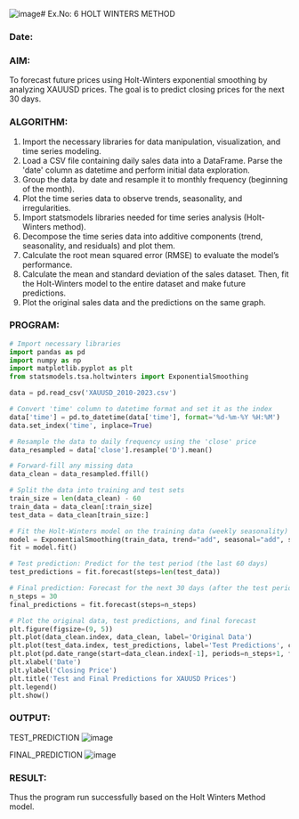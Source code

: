 ![image](https://github.com/user-attachments/assets/e334a3ba-1d22-4c63-91d1-8df2a2e79ffe)# Ex.No: 6               HOLT WINTERS METHOD
### Date: 



### AIM:
To forecast future prices using Holt-Winters exponential smoothing by analyzing XAUUSD prices. The goal is to predict closing prices for the next 30 days.
### ALGORITHM:
1. Import the necessary libraries for data manipulation, visualization, and time series modeling.
2. Load a CSV file containing daily sales data into a DataFrame. Parse the 'date' column as datetime and perform initial data exploration.
3. Group the data by date and resample it to monthly frequency (beginning of the month).
4. Plot the time series data to observe trends, seasonality, and irregularities.
5. Import statsmodels libraries needed for time series analysis (Holt-Winters method).
6. Decompose the time series data into additive components (trend, seasonality, and residuals) and plot them.
7. Calculate the root mean squared error (RMSE) to evaluate the model’s performance.
8. Calculate the mean and standard deviation of the sales dataset. Then, fit the Holt-Winters model to the entire dataset and make future predictions.
9. Plot the original sales data and the predictions on the same graph.
### PROGRAM:
```py
# Import necessary libraries
import pandas as pd
import numpy as np
import matplotlib.pyplot as plt
from statsmodels.tsa.holtwinters import ExponentialSmoothing

data = pd.read_csv('XAUUSD_2010-2023.csv')

# Convert 'time' column to datetime format and set it as the index
data['time'] = pd.to_datetime(data['time'], format='%d-%m-%Y %H:%M')
data.set_index('time', inplace=True)

# Resample the data to daily frequency using the 'close' price
data_resampled = data['close'].resample('D').mean()

# Forward-fill any missing data
data_clean = data_resampled.ffill()

# Split the data into training and test sets
train_size = len(data_clean) - 60
train_data = data_clean[:train_size]
test_data = data_clean[train_size:]

# Fit the Holt-Winters model on the training data (weekly seasonality)
model = ExponentialSmoothing(train_data, trend="add", seasonal="add", seasonal_periods=7)
fit = model.fit()

# Test prediction: Predict for the test period (the last 60 days)
test_predictions = fit.forecast(steps=len(test_data))

# Final prediction: Forecast for the next 30 days (after the test period)
n_steps = 30
final_predictions = fit.forecast(steps=n_steps)

# Plot the original data, test predictions, and final forecast
plt.figure(figsize=(9, 5))
plt.plot(data_clean.index, data_clean, label='Original Data')
plt.plot(test_data.index, test_predictions, label='Test Predictions', color='orange')
plt.plot(pd.date_range(start=data_clean.index[-1], periods=n_steps+1, freq='D')[1:], final_predictions, label='Final Forecast', color='green')
plt.xlabel('Date')
plt.ylabel('Closing Price')
plt.title('Test and Final Predictions for XAUUSD Prices')
plt.legend()
plt.show()

```
### OUTPUT:

TEST_PREDICTION
![image](https://github.com/user-attachments/assets/539f38f0-9030-4306-9413-45807dc6686c)


FINAL_PREDICTION
![image](https://github.com/user-attachments/assets/4d7a07e8-444e-42d1-a631-7d733d064974)

### RESULT:
Thus the program run successfully based on the Holt Winters Method model.
